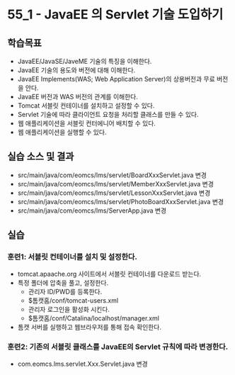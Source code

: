 # 55_1 - JavaEE 의 Servlet 기술 도입하기

## 학습목표

- JavaEE/JavaSE/JaveME 기술의 특징을 이해한다.
- JavaEE 기술의 용도와 버전에 대해 이해한다.
- JavaEE Implements(WAS; Web Application Server)의 상용버전과 무료 버전을 안다.
- JavaEE 버전과 WAS 버전의 관계를 이해한다.
- Tomcat 서블릿 컨테이너를 설치하고 설정할 수 있다.
- Servlet 기술에 따라 클라이언트 요청을 처리할 클래스를 만들 수 있다.
- 웹 애플리케이션을 서블릿 컨터에니어 배치할 수 있다.
- 웹 애플리케이션을 실행할 수 있다.

## 실습 소스 및 결과

- src/main/java/com/eomcs/lms/servlet/BoardXxxServlet.java 변경
- src/main/java/com/eomcs/lms/servlet/MemberXxxServlet.java 변경
- src/main/java/com/eomcs/lms/servlet/LessonXxxServlet.java 변경
- src/main/java/com/eomcs/lms/servlet/PhotoBoardXxxServlet.java 변경
- src/main/java/com/eomcs/lms/ServerApp.java 변경

## 실습

### 훈련1: 서블릿 컨테이너를 설치 및 설정한다.

- tomcat.apaache.org 사이트에서 서블릿 컨테이너를 다운로드 받는다.
- 특정 폴더에 압축을 풀고, 설정한다.
  - 관리자 ID/PWD를 등록한다.
  - $톰캣홈/conf/tomcat-users.xml
  - 관리자 로그인을 활성화 시킨다.
  - $톰캣홈/conf/Catalina/localhost/manager.xml
- 톰캣 서버를 실행하고 웹브라우저를 통해 접속 확인한다.

### 훈련2: 기존의 서블릿 클래스를 JavaEE의 Servlet 규칙에 따라 변경한다.

- com.eomcs.lms.servlet.Xxx.Servlet.java 변경
